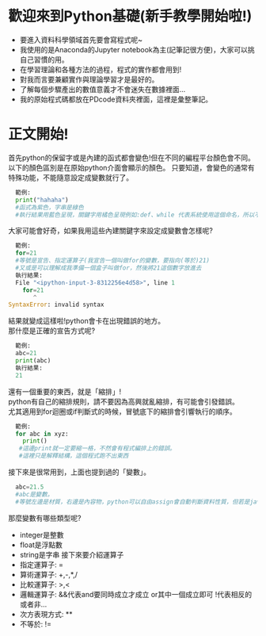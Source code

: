 # 歡迎來到Python基礎(新手教學開始啦!)
* 要進入資料科學領域首先要會寫程式呢~
* 我使用的是Anaconda的Jupyter notebook為主(記筆記很方便)，大家可以挑自己習慣的用。
* 在學習理論和各種方法的過程，程式的實作都會用到!
* 對我而言要兼顧實作與理論學習才是最好的。
* 了解每個步驟產出的數值意義才不會迷失在數據裡面...
* 我的原始程式碼都放在PDcode資料夾裡面，這裡是彙整筆記。

# 正文開始!
首先python的保留字或是內建的函式都會變色!但在不同的編程平台顏色會不同。
以下的顏色區別是在原始python介面會顯示的顏色。
只要知道，會變色的通常有特殊功能，不能隨意設定成變數就行了。
```python
  範例:
  print("hahaha")
  #函式為紫色，字串是綠色
  #執行結果用藍色呈現，關鍵字用橘色呈現例如:def、while 代表系統使用這個命名，所以不能用這些來命名變數。
```
大家可能會好奇，如果我用這些內建關鍵字來設定成變數會怎樣呢?
```python
  範例:
  for=21
  #等號是宣告、指定運算子(我宣告一個叫做for的變數，要指向(等於)21)
  #又或是可以理解成我準備一個盒子叫做for，然後將21這個數字放進去
  執行結果:
  File "<ipython-input-3-8312256e4d58>", line 1
    for=21
       ^
SyntaxError: invalid syntax
```
結果就變成這樣啦!python會卡在出現錯誤的地方。  
那什麼是正確的宣告方式呢?
```python
  範例:
  abc=21
  print(abc)
  執行結果:
  21
```
還有一個重要的東西，就是「縮排」!  
python有自己的縮排規則，請不要因為高興就亂縮排，有可能會引發錯誤。  
尤其適用到for迴圈或if判斷式的時候，冒號底下的縮排會引響執行的順序。
```python
  範例:
  for abc in xyz:
    print()
   #這邊print就一定要縮一格，不然會有程式編排上的錯誤。
   #這裡只是解釋結構，這個程式跑不出東西
```
接下來是很常用到，上面也提到過的「變數」。
```python
  abc=21.5
  #abc是變數。
  #等號左邊是材質，右邊是內容物，python可以自由assign會自動判斷資料性質，但若是java或C語言要用int或float去指定內容物性質。
```
那麼變數有哪些類型呢?  
* integer是整數
* float是浮點數
* string是字串
接下來要介紹運算子
* 指定運算子: =  
* 算術運算子: +,-,*,/  
* 比較運算子: >,<  
* 邏輯運算子: &&代表and要同時成立才成立  or其中一個成立即可  !代表相反的或者非...  
* 次方表現方式: ** 
* 不等於: !=

